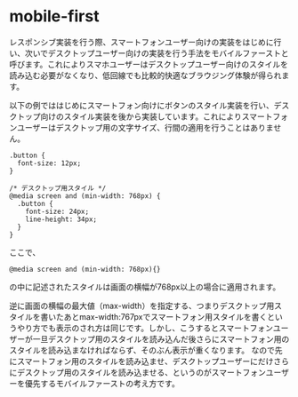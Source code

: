 # mobile-first

レスポンシブ実装を行う際、スマートフォンユーザー向けの実装をはじめに行い、次いでデスクトップユーザー向けの実装を行う手法をモバイルファーストと呼びます。これによりスマホユーザーはデスクトップユーザー向けのスタイルを読み込む必要がなくなり、低回線でも比較的快適なブラウジング体験が得られます。

以下の例でははじめにスマートフォン向けにボタンのスタイル実装を行い、デスクトップ向けのスタイル実装を後から実装しています。これによりスマートフォンユーザーはデスクトップ用の文字サイズ、行間の適用を行うことはありません。

```text
.button {
  font-size: 12px;
}

/* デスクトップ用スタイル */
@media screen and (min-width: 768px) {
  .button {
    font-size: 24px;
    line-height: 34px;
  }
}
```

ここで、

```text
@media screen and (min-width: 768px){}
```

の中に記述されたスタイルは画面の横幅が768px以上の場合に適用されます。

逆に画面の横幅の最大値（max-width）を指定する、つまりデスクトップ用スタイルを書いたあとmax-width:767pxでスマートフォン用スタイルを書くというやり方でも表示のされ方は同じです。しかし、こうするとスマートフォンユーザーが一旦デスクトップ用のスタイルを読み込んだ後さらにスマートフォン用のスタイルを読み込まなければならず、そのぶん表示が重くなります。 なので先にスマートフォン用のスタイルを読み込ませ、デスクトップユーザーにだけさらにデスクトップ用のスタイルを読み込ませる、というのがスマートフォンユーザーを優先するモバイルファーストの考え方です。


